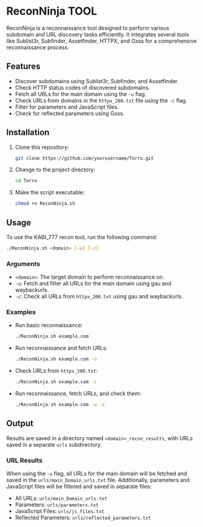 
# ReconNinja TOOL

ReconNinja is a reconnaissance tool designed to perform various subdomain and URL discovery tasks efficiently. It integrates several tools like Sublist3r, Subfinder, Assetfinder, HTTPX, and Gxss for a comprehensive reconnaissance process.

## Features

- Discover subdomains using Sublist3r, Subfinder, and Assetfinder.
- Check HTTP status codes of discovered subdomains.
- Fetch all URLs for the main domain using the `-u` flag.
- Check URLs from domains in the `httpx_200.txt` file using the `-c` flag.
- Filter for parameters and JavaScript files.
- Check for reflected parameters using Gxss.

## Installation

1. Clone this repository:
   ```bash
   git clone https://github.com/yourusername/Torru.git
   ```
2. Change to the project directory:
   ```bash
   cd Torru
   ```
3. Make the script executable:
   ```bash
   chmod +x ReconNinja.sh
   ```

## Usage

To use the KABI_777 recon tool, run the following command:

```bash
./ReconNinja.sh <domain> [-u] [-c]
```

### Arguments

- `<domain>`: The target domain to perform reconnaissance on.
- `-u`: Fetch and filter all URLs for the main domain using gau and waybackurls.
- `-c`: Check all URLs from `httpx_200.txt` using gau and waybackurls.

### Examples

- Run basic reconnaissance:
  ```bash
  ./ReconNinja.sh example.com
  ```
- Run reconnaissance and fetch URLs:
  ```bash
  ./ReconNinja.sh example.com -u
  ```
- Check URLs from `httpx_200.txt`:
  ```bash
  ./ReconNinja.sh example.com -c
  ```
- Run reconnaissance, fetch URLs, and check them:
  ```bash
  ./ReconNinja.sh example.com -u -c
  ```

## Output

Results are saved in a directory named `<domain>_recon_results`, with URLs saved in a separate `urls` subdirectory. 

### URL Results

When using the `-u` flag, all URLs for the main domain will be fetched and saved in the `urls/main_Domain_urls.txt` file. Additionally, parameters and JavaScript files will be filtered and saved in separate files:

- All URLs: `urls/main_Domain_urls.txt`
- Parameters: `urls/parameters.txt`
- JavaScript Files: `urls/js_files.txt`
- Reflected Parameters: `urls/reflected_parameters.txt`

